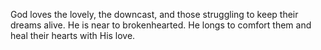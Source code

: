 God loves the lovely, the downcast, and those struggling to keep their dreams alive. He is near to brokenhearted. He longs to comfort them and heal their hearts with His love.
